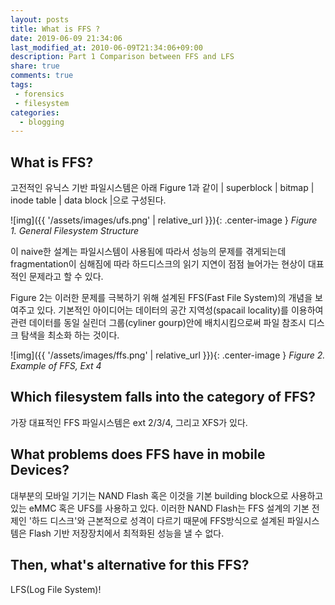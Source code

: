 ```yaml
---
layout: posts
title: What is FFS ?
date: 2019-06-09 21:34:06
last_modified_at: 2010-06-09T21:34:06+09:00
description: Part 1 Comparison between FFS and LFS
share: true
comments: true
tags:
 - forensics
 - filesystem
categories:
  - blogging
---
```


## What is FFS?

고전적인 유닉스 기반 파일시스템은 아래 Figure 1과 같이 \| superblock \| bitmap \| inode table \| data block \|으로 구성된다.

![img]({{ '/assets/images/ufs.png' | relative_url }}){: .center-image } *Figure 1. General Filesystem Structure*

이 naive한 설계는 파일시스템이 사용됨에 따라서 성능의 문제를 겪게되는데 fragmentation이 심해짐에 따라 하드디스크의 
읽기 지연이 점점 늘어가는 현상이 대표적인 문제라고 할 수 있다.

Figure 2는 이러한 문제를 극복하기 위해 설계된 FFS(Fast File System)의 개념을 보여주고 있다. 기본적인 아이디어는 데이터의 공간 지역성(spacail locality)를 이용하여 관련 데이터를 동일 실린더 그룹(cyliner gourp)안에 배치시킴으로써 파일 참조시 디스크 탐색을 최소화 하는 것이다.

![img]({{ '/assets/images/ffs.png' | relative_url }}){: .center-image } *Figure 2. Example of FFS, Ext 4*

## Which filesystem falls into the category of FFS?

가장 대표적인 FFS 파일시스템은 ext 2/3/4, 그리고 XFS가 있다.

## What problems does FFS have in mobile Devices?

대부분의 모바일 기기는 NAND Flash 혹은 이것을 기본 building block으로 사용하고 있는 eMMC 혹은 UFS를 사용하고 있다.
이러한 NAND Flash는 FFS 설계의 기본 전제인 '하드 디스크'와 근본적으로 성격이 다르기 때문에 FFS방식으로 설계된 파일시스템은 Flash 기반 저장장치에서 
최적화된 성능을 낼 수 없다.

## Then, what's alternative for this FFS?

LFS(Log File System)!

